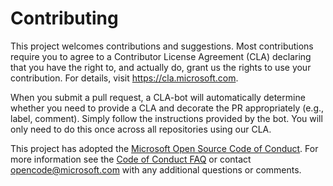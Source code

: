 # Contributing

This project welcomes contributions and suggestions. Most contributions require you to
agree to a Contributor License Agreement (CLA) declaring that you have the right to,
and actually do, grant us the rights to use your contribution. For details, visit
https://cla.microsoft.com.

When you submit a pull request, a CLA-bot will automatically determine whether you need
to provide a CLA and decorate the PR appropriately (e.g., label, comment). Simply follow the
instructions provided by the bot. You will only need to do this once across all repositories using our CLA.

This project has adopted the [Microsoft Open Source Code of Conduct](<https://opensource.microsoft.com/codeofconduct/>).
For more information see the [Code of Conduct FAQ](<https://opensource.microsoft.com/codeofconduct/faq/>)
or contact [opencode@microsoft.com](mailto:opencode@microsoft.com) with any additional questions or comments.